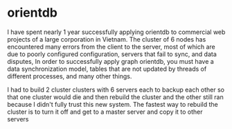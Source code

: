 # orientdb
I have spent nearly 1 year successfully applying orientdb to commercial web projects of a large corporation in Vietnam.
The cluster of 6 nodes has encountered many errors from the client to the server, most of which are due to poorly configured configuration, servers that fail to sync, and data disputes, In order to successfully apply graph orientdb, you must have a data synchronization model, tables that are not updated by threads of different processes, and many other things.

 
  
I had to build 2 cluster clusters with 6 servers each to backup each other so that one cluster would die and then rebuild the cluster and the other still ran because I didn't fully trust this new system.
The fastest way to rebuild the cluster is to turn it off and get to a master server and copy it to other servers

